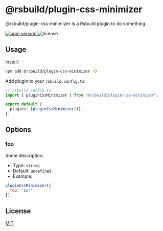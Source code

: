 # @rsbuild/plugin-css-minimizer

@rsbuild/plugin-css-minimizer is a Rsbuild plugin to do something.

<p>
  <a href="https://npmjs.com/package/@rsbuild/plugin-css-minimizer">
   <img src="https://img.shields.io/npm/v/@rsbuild/plugin-css-minimizer?style=flat-square&colorA=564341&colorB=EDED91" alt="npm version" />
  </a>
  <img src="https://img.shields.io/badge/License-MIT-blue.svg?style=flat-square&colorA=564341&colorB=EDED91" alt="license" />
</p>

## Usage

Install:

```bash
npm add @rsbuild/plugin-css-minimizer -D
```

Add plugin to your `rsbuild.config.ts`:

```ts
// rsbuild.config.ts
import { pluginCssMinimizer } from "@rsbuild/plugin-css-minimizer";

export default {
  plugins: [pluginCssMinimizer()],
};
```

## Options

### foo

Some description.

- Type: `string`
- Default: `undefined`
- Example:

```js
pluginCssMinimizer({
  foo: "bar",
});
```

## License

[MIT](./LICENSE).
